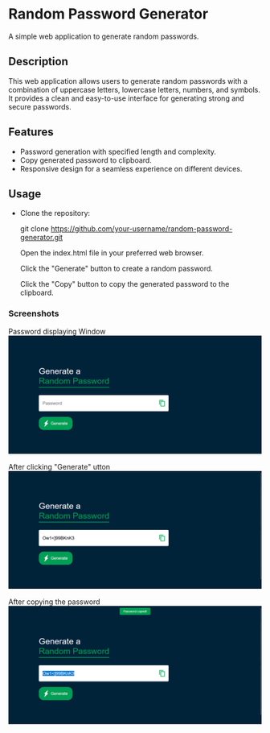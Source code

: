 # Random Password Generator

A simple web application to generate random passwords.

## Description

This web application allows users to generate random passwords with a combination of uppercase letters, lowercase letters, numbers, and symbols. It provides a clean and easy-to-use interface for generating strong and secure passwords.

## Features

- Password generation with specified length and complexity.
- Copy generated password to clipboard.
- Responsive design for a seamless experience on different devices.

## Usage

- Clone the repository:

    git clone https://github.com/your-username/random-password-generator.git

    Open the index.html file in your preferred web browser.

    Click the "Generate" button to create a random password.

    Click the "Copy" button to copy the generated password to the clipboard.

### Screenshots

Password displaying Window
![Screenshot 1](/images/screenshots/1.png)

After clicking "Generate" utton
![Screenshot 2](/images/screenshots/2.png)

After copying the password
![Screenshot 3](/images/screenshots/3.png)
